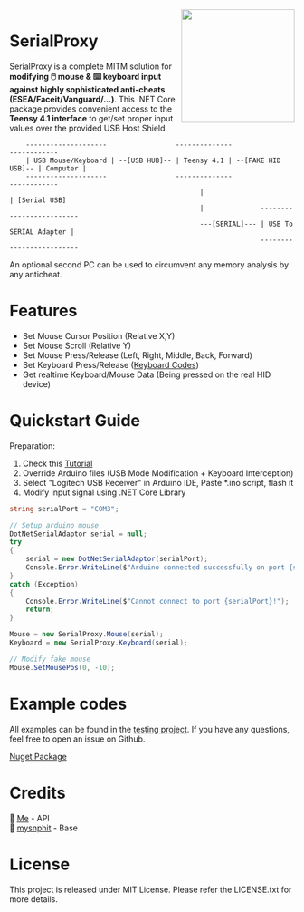 <img src="https://cdn.antratek.nl/media/product/68a/usb-host-cable-for-teensy-3-6-and-teensy-4-1-cable-usb-host-t36-dc0.jpg" width="200" align="right" />

# SerialProxy
SerialProxy is a complete MITM solution for **modifying 🖱️ mouse & ⌨️ keyboard input against highly sophisticated anti-cheats (ESEA/Faceit/Vanguard/...)**. 
This .NET Core package provides convenient access to the **Teensy 4.1 interface** to get/set proper input values over the provided USB Host Shield.

```
    --------------------                 --------------                    ------------
    | USB Mouse/Keyboard | --[USB HUB]-- | Teensy 4.1 | --[FAKE HID USB]-- | Computer |
    --------------------                 --------------                    ------------
                                               |                                | [Serial USB]
                                               |              -------------------------
                                               ---[SERIAL]--- | USB To SERIAL Adapter |
                                                              -------------------------
```
An optional second PC can be used to circumvent any memory analysis by any anticheat.

# Features
- Set Mouse Cursor Position (Relative X,Y)
- Set Mouse Scroll (Relative Y)
- Set Mouse Press/Release (Left, Right, Middle, Back, Forward)
- Set Keyboard Press/Release ([Keyboard Codes](https://gist.github.com/MightyPork/6da26e382a7ad91b5496ee55fdc73db2))
- Get realtime Keyboard/Mouse Data (Being pressed on the real HID device)

# Quickstart Guide
Preparation:
1) Check this [Tutorial](https://www.unknowncheats.me/forum/anti-cheat-bypass/439183-mouse-proxy-teensy-4-1-a.html)
2) Override Arduino files (USB Mode Modification + Keyboard Interception)
3) Select "Logitech USB Receiver" in Arduino IDE, Paste *.ino script, flash it
4) Modify input signal using .NET Core Library

```csharp
string serialPort = "COM3";

// Setup arduino mouse
DotNetSerialAdaptor serial = null;
try
{
    serial = new DotNetSerialAdaptor(serialPort);
    Console.Error.WriteLine($"Arduino connected successfully on port {serialPort}");
}
catch (Exception)
{
    Console.Error.WriteLine($"Cannot connect to port {serialPort}!");
    return;
}

Mouse = new SerialProxy.Mouse(serial);
Keyboard = new SerialProxy.Keyboard(serial);

// Modify fake mouse
Mouse.SetMousePos(0, -10);

```

# Example codes
All examples can be found in the [testing project](https://github.com/earthlion/SerialProxy/blob/main/SerialProxy.Test/Program.cs).
If you have any questions, feel free to open an issue on Github.

[Nuget Package](https://www.nuget.org/packages/SerialProxy/)

# Credits
🧍 [Me](https://github.com/earthlion) - API<br/>
🧍 [mysnphit](https://www.unknowncheats.me/forum/members/165040.html) - Base<br/>

# License
This project is released under MIT License. Please refer the LICENSE.txt for more details.

